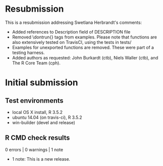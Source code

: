 # Resubmission

This is a resubmission addressing Swetlana Herbrandt's comments:

* Added references to Description field of DESCRIPTION file
* Removed \dontrun{} tags from examples. Please note that functions are also
  extensively tested on TravisCI, using the tests in tests/
* Examples for unexported functions are removed. These were part of a testing
  harness.
* Added authors as requested: John Burkardt (ctb), Niels Waller (ctb), and
  The R Core Team (cph).

# Initial submission

## Test environments
* local OS X install, R 3.5.2
* ubuntu 14.04 (on travis-ci), R 3.5.2
* win-builder (devel and release)

## R CMD check results

0 errors | 0 warnings | 1 note

* 1 note: This is a new release.
